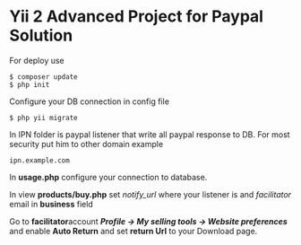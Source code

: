 Yii 2 Advanced Project for Paypal Solution
===============================
For deploy use

    $ composer update 
    $ php init

Configure your DB connection in config file
	
    $ php yii migrate

In IPN folder is paypal listener that write all paypal response to DB. 
For most security put him to other domain example 

    ipn.example.com 

In **usage.php** configure your connection to database.

In view **products/buy.php** set *notify_url* where your listener is and *facilitator* email in **business** field

Go to **facilitator**account ***Profile -> My selling tools -> Website preferences*** and enable **Auto Return** and set **return Url**  to your Download page.